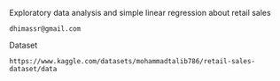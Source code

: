 Exploratory data analysis and simple linear regression about retail sales

```
dhimassr@gmail.com
```

Dataset
```
https://www.kaggle.com/datasets/mohammadtalib786/retail-sales-dataset/data
```
